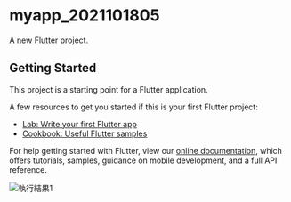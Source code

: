 # myapp_2021101805

A new Flutter project.

## Getting Started

This project is a starting point for a Flutter application.

A few resources to get you started if this is your first Flutter project:

- [Lab: Write your first Flutter app](https://flutter.dev/docs/get-started/codelab)
- [Cookbook: Useful Flutter samples](https://flutter.dev/docs/cookbook)

For help getting started with Flutter, view our
[online documentation](https://flutter.dev/docs), which offers tutorials,
samples, guidance on mobile development, and a full API reference.

![執行結果1](https://user-images.githubusercontent.com/6240328/137857393-13329a9a-ad0f-478e-a98e-66da56e794c5.gif)
